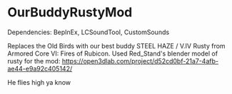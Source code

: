 # OurBuddyRustyMod

Dependencies: BepInEx, LCSoundTool, CustomSounds

Replaces the Old Birds with our best buddy STEEL HAZE / V.IV Rusty from Armored Core VI: Fires of Rubicon. 
Used Red_Stand's blender model of rusty for the mod: https://open3dlab.com/project/d52cd0bf-21a7-4afb-ae44-e9a92c405142/

He flies high ya know
